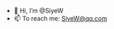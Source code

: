 - 👋 Hi, I’m @SiyeW
- 📫 To reach me: SiyeW@qq.com

<!---
SiyeW/SiyeW is a ✨ special ✨ repository because its `README.md` (this file) appears on your GitHub profile.
You can click the Preview link to take a look at your changes.
--->
